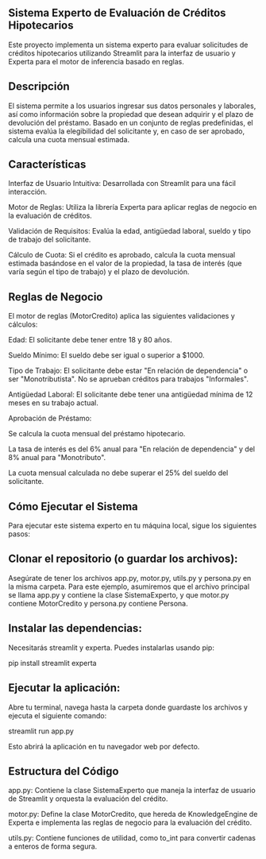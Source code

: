 ## Sistema Experto de Evaluación de Créditos Hipotecarios

Este proyecto implementa un sistema experto para evaluar solicitudes de créditos hipotecarios utilizando Streamlit para la interfaz de usuario y Experta para el motor de inferencia basado en reglas.

## Descripción
El sistema permite a los usuarios ingresar sus datos personales y laborales, así como información sobre la propiedad que desean adquirir y el plazo de devolución del préstamo. Basado en un conjunto de reglas predefinidas, el sistema evalúa la elegibilidad del solicitante y, en caso de ser aprobado, calcula una cuota mensual estimada.

## Características
Interfaz de Usuario Intuitiva: Desarrollada con Streamlit para una fácil interacción.

Motor de Reglas: Utiliza la librería Experta para aplicar reglas de negocio en la evaluación de créditos.

Validación de Requisitos: Evalúa la edad, antigüedad laboral, sueldo y tipo de trabajo del solicitante.

Cálculo de Cuota: Si el crédito es aprobado, calcula la cuota mensual estimada basándose en el valor de la propiedad, la tasa de interés (que varía según el tipo de trabajo) y el plazo de devolución.

## Reglas de Negocio
El motor de reglas (MotorCredito) aplica las siguientes validaciones y cálculos:

Edad: El solicitante debe tener entre 18 y 80 años.

Sueldo Mínimo: El sueldo debe ser igual o superior a $1000.

Tipo de Trabajo: El solicitante debe estar "En relación de dependencia" o ser "Monotributista". No se aprueban créditos para trabajos "Informales".

Antigüedad Laboral: El solicitante debe tener una antigüedad mínima de 12 meses en su trabajo actual.

Aprobación de Préstamo:

Se calcula la cuota mensual del préstamo hipotecario.

La tasa de interés es del 6% anual para "En relación de dependencia" y del 8% anual para "Monotributo".

La cuota mensual calculada no debe superar el 25% del sueldo del solicitante.

## Cómo Ejecutar el Sistema
Para ejecutar este sistema experto en tu máquina local, sigue los siguientes pasos:

## Clonar el repositorio (o guardar los archivos):
Asegúrate de tener los archivos app.py, motor.py, utils.py y persona.py en la misma carpeta. Para este ejemplo, asumiremos que el archivo principal se llama app.py y contiene la clase SistemaExperto, y que motor.py contiene MotorCredito y persona.py contiene Persona.

## Instalar las dependencias:
Necesitarás streamlit y experta. Puedes instalarlas usando pip:

pip install streamlit experta

## Ejecutar la aplicación:
Abre tu terminal, navega hasta la carpeta donde guardaste los archivos y ejecuta el siguiente comando:

streamlit run app.py

Esto abrirá la aplicación en tu navegador web por defecto.

## Estructura del Código
app.py: Contiene la clase SistemaExperto que maneja la interfaz de usuario de Streamlit y orquesta la evaluación del crédito.

motor.py: Define la clase MotorCredito, que hereda de KnowledgeEngine de Experta e implementa las reglas de negocio para la evaluación del crédito.

utils.py: Contiene funciones de utilidad, como to_int para convertir cadenas a enteros de forma segura.